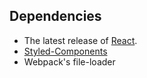 ## Dependencies

-   The latest release of [React](https://github.com/facebook/react/releases).
-   [Styled-Components](https://www.styled-components.com)
-   Webpack's file-loader
